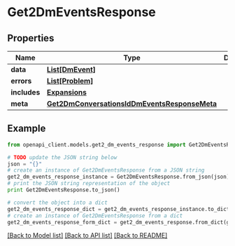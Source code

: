# Get2DmEventsResponse


## Properties
Name | Type | Description | Notes
------------ | ------------- | ------------- | -------------
**data** | [**List[DmEvent]**](DmEvent.md) |  | [optional] 
**errors** | [**List[Problem]**](Problem.md) |  | [optional] 
**includes** | [**Expansions**](Expansions.md) |  | [optional] 
**meta** | [**Get2DmConversationsIdDmEventsResponseMeta**](Get2DmConversationsIdDmEventsResponseMeta.md) |  | [optional] 

## Example

```python
from openapi_client.models.get2_dm_events_response import Get2DmEventsResponse

# TODO update the JSON string below
json = "{}"
# create an instance of Get2DmEventsResponse from a JSON string
get2_dm_events_response_instance = Get2DmEventsResponse.from_json(json)
# print the JSON string representation of the object
print Get2DmEventsResponse.to_json()

# convert the object into a dict
get2_dm_events_response_dict = get2_dm_events_response_instance.to_dict()
# create an instance of Get2DmEventsResponse from a dict
get2_dm_events_response_form_dict = get2_dm_events_response.from_dict(get2_dm_events_response_dict)
```
[[Back to Model list]](../README.md#documentation-for-models) [[Back to API list]](../README.md#documentation-for-api-endpoints) [[Back to README]](../README.md)


